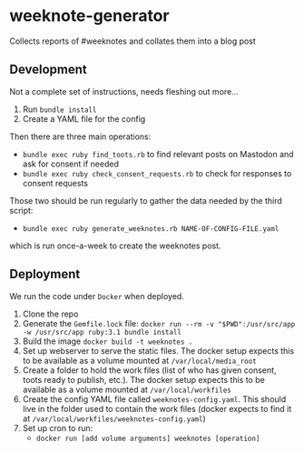 weeknote-generator
==================

Collects reports of #weeknotes and collates them into a blog post

## Development

Not a complete set of instructions, needs fleshing out more...

1. Run `bundle install`
1. Create a YAML file for the config

Then there are three main operations:

* `bundle exec ruby find_toots.rb` to find relevant posts on Mastodon and ask for consent if needed
* `bundle exec ruby check_consent_requests.rb` to check for responses to consent requests

Those two should be run regularly to gather the data needed by the third script:

* `bundle exec ruby generate_weeknotes.rb NAME-OF-CONFIG-FILE.yaml`

which is run once-a-week to create the weeknotes post.

## Deployment

We run the code under `Docker` when deployed.

1. Clone the repo
1. Generate the `Gemfile.lock` file: `docker run --rm -v "$PWD":/usr/src/app -w /usr/src/app ruby:3.1 bundle install`
1. Build the image `docker build -t weeknotes .`
1. Set up webserver to serve the static files.  The docker setup expects this to be available as a volume mounted at `/var/local/media_root`
1. Create a folder to hold the work files (list of who has given consent, toots ready to publish, etc.).  The docker setup expects this to be available as a volume mounted at `/var/local/workfiles`
1. Create the config YAML file called `weeknotes-config.yaml`.  This should live in the folder used to contain the work files (docker expects to find it at `/var/local/workfiles/weeknotes-config.yaml`)
1. Set up cron to run:
   * `docker run [add volume arguments] weeknotes [operation]`

